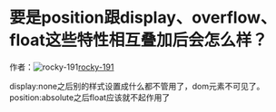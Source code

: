 # 要是position跟display、overflow、float这些特性相互叠加后会怎么样？

作者：![rocky-191](https://avatars.githubusercontent.com/u/13551340?s=80&u=bbb269242cd126c99dde00e35895eaeb4d829c53&v=4)[rocky-191](https://github/rocky-191)

display:none之后别的样式设置成什么都不管用了，dom元素不可见了。position:absolute之后float应该就不起作用了
